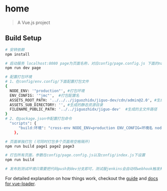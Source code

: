 # home

> A Vue.js project

## Build Setup

``` bash
# 安转依赖
npm install

# 启动服务 localhost:8080 page为页面名称，对应config/page.config.js 下面的name项 默认index
npm run dev page

# 配置打包环境
# 1、在config/env.config/下面配置打包文件
{
  NODE_ENV: '"production"', #打包环境
  ENV_CONFIG: '"jmc"',  #打包配置名
  ASSETS_ROOT_PATH: '../../../jiguozhidx/jiguo-dev/cdn/admin@2.0', #生成的静态资源路径
  ASSETS_SUB_DIRECTORY: '', #生成的静态资源目录
  FILENAME_PUBLIC_PATH: '../../jiguozhidx/jiguo-dev'  #生成的主文件路径
}
# 2、在package.json中配置打包命令
  "scripts": {
      "build:环境": "cross-env NODE_ENV=production ENV_CONFIG=环境名 node build/build.js",
    },

# 页面单独打包 (可同时打包多个页面用空格隔开)
npm run build page1 page2 page3

# 打包所有页面，参数在config/page.config.js以及config/index.js下设置
npm run build

# 发布到测试环境只需要把代码push到dev分支即可，测试服jenkins会自动呗webhook触发构建
```

For detailed explanation on how things work, checkout the [guide](http://vuejs-templates.github.io/webpack/) and [docs for vue-loader](http://vuejs.github.io/vue-loader).
